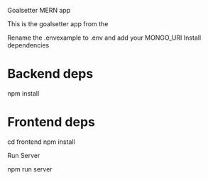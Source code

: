 Goalsetter MERN app

This is the goalsetter app from the  

Rename the .envexample to .env and add your MONGO_URI
Install dependencies

# Backend deps
npm install

# Frontend deps
cd frontend
npm install

Run Server

npm run server
